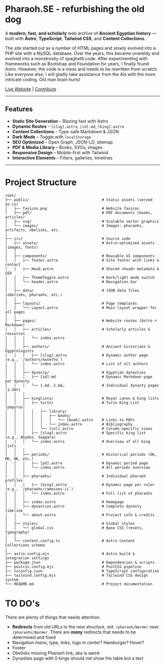 # Pharaoh.SE - refurbishing the old dog

A **modern, fast, and scholarly** web archive of **Ancient Egyptian history** — built with **Astro**, **TypeScript**, **Tailwind CSS**, and **Content Collections**.

The site started out as a number of HTML pages and slowly evolved into a PHP site with a MySQL database.
Over the years, this became unwieldy and evolved into a monstrosity of spaghetti code.
After experimenting with frameworks such as Bootstrap and Foundation for years, I finally found Astro.
However, the code is a mess and needs to be rewritten from scratch. Like everyone else, I will gladly take assistance from the AIs with the more intricate coding. Old man brain hurts!

[Live Website](#) | [Contribute](#)

---

## Features

- **Static Site Generation** – Blazing fast with Astro
- **Dynamic Routes** – `[slug].astro`, `[id].md`, `[king].astro`
- **Content Collections** – Type-safe Markdown & JSON
- **Dark Mode** – Toggle with `localStorage`
- **SEO Optimized** – Open Graph, JSON-LD, sitemap
- **PDF & Media Library** – Books, SVGs, images
- **Responsive Design** – Mobile-first with Tailwind
- **Interactive Elements** – Filters, galleries, timelines

---

# Project Structure

```
root/
├── public/									# Static assets (served as-is)
│	├── favicon.png							# Website favicon
│	├── pdf/								# PDF documents (books, articles)
│	├── svg/								# Scalable vector graphics
│	└── images/								# Images: pharaohs, artifacts, obelisks, etc.
│
├── src/									# Source code
│	├── assets/								# Astro-optimized assets (images, fonts)
│	│
│	├── components/							# Reusable UI components
│	│	├── footer.astro					# Site footer with links & contact
│	│	├── Head.astro						# Shared <head> metadata & SEO
│	│	├── ThemeToggle.astro				# Dark/light mode switch
│	│	└── header.astro					# Navigation bar
│	│
│	├── data/								# JSON data files (obelisks, pharaohs, etc.)
│	│
│	├── layouts/							# Page templates
│	│	└── Layout.astro					# Main layout wrapper for all pages
│	│
│	├── pages/								# Website routes (Astro + Markdown)
│	│	├── articles/						# Scholarly articles & resources
│	│	│	└── index.astro
│	│	│
│	│	├── authors/						# Ancient historians & Egyptologists
│	│	│	├── [slug].astro				# Dynamic author page (e.g., `/authors/manetho`)
│	│	│	└── index.astro					# List of all authors
│	│	│
│	│	├── dynasty/						# Egyptian dynasties
│	│	│	├── [id].md						# Dynamic Markdown page per dynasty
│	│	│	└── 1.md, 2.md…					# Individual dynasty pages (1–30+)
│	│	│
│	│	├── kinglists/						# Royal canon & king lists
│	│	│	├── turin/						# Turin King List (papyrus)
│	│	│	│	├── library/
│	│	│	│	│	├── books/
│	│	│	│	│	│	└── [book].astro	# Links to PDFs
│	│	│	│	│	└── index.astro			# Bibliography
│	│	│	│	└── [col].astro				# Column-specific views
│	│	│	├── [slug].astro				# Specific king list (e.g., Abydos, Saqqara)
│	│	│	└── index.astro					# Overview of all king lists
│	│	│
│	│	├── periods/						# Historical periods (OK, MK, NK, etc.)
│	│	│	├── [pd].astro					# Dynamic period page
│	│	│	└── index.astro					# All periods overview
│	│	│
│	│	├── pharaohs/						# Individual pharaoh profiles
│	│	│	├── [king].astro				# Dynamic page per ruler (e.g., `/pharaohs/ramesses-ii`)
│	│	│	└── index.astro					# Full list of pharaohs
│	│	│
│	│	├── index.astro						# Homepage
│	│	├── dynasties.astro					# Complete dynasty timeline
│	│	└── about.astro						# Project info & credits
│	│
│	├── styles/								# Global styles
│	│	└── global.css						# Base CSS (resets, typography)
│	│
│	└── content.config.ts					# Astro Content Collections schema
│
├── astro.config.mjs						# Astro build & integration settings
├── package.json							# Dependencies & scripts
├── postcss.config.mjs						# PostCSS pipeline
├── tsconfig.json							# TypeScript configuration
├── tailwind.config.mjs						# Tailwind CSS design system
└── README.md								# Project documentation
```

# TO DO's

There are plenty of things that needs attention.

- **Redirects** from old URLs to the new structure, old: `/pharaoh/Narmer` new: `/pharaohs/Narmer`.
  There are **_many_** redirects that needs to be determined and fixed
- Navigation menu, type, links, logo in center? Hamburger? Hover?
- Footer
- Obelisks missing Pharaoh link, aka is weird
- Dynasties page with 0 kings should not show the table but a text
